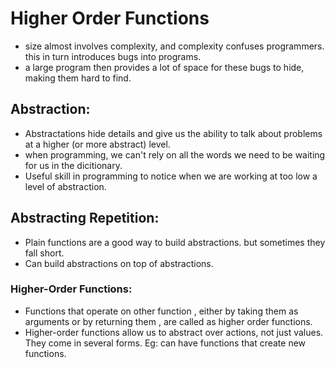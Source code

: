 # Higher Order Functions 

- size almost involves complexity, and complexity confuses programmers. this in turn introduces bugs into programs.
- a large program then provides a lot of space for these bugs to hide, making them hard to find.

## Abstraction:
- Abstractations hide details and give us the ability to talk about problems at a higher (or more abstract) level.
- when programming, we can't rely on all the words we need to be waiting for us in the dicitionary.
- Useful skill in programming to notice when we are working at too low a level of abstraction.

## Abstracting Repetition:
- Plain functions are a good way to build abstractions. but sometimes they fall short.
- Can build abstractions on top of abstractions.

### Higher-Order Functions:
- Functions that operate on other function , either by taking them as arguments or by returning them , are called as higher order functions.
- Higher-order functions allow us to abstract over actions, not just values. They come in several forms. Eg: can have functions that create new functions.